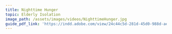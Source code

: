 ```yaml
---
title: Nighttime Hunger
topic: Elderly Isolation
image_path: /assets/images/videos/NighttimeHunger.jpg
guide_pdf_link: 'https://indd.adobe.com/view/24c44c5d-281d-45d0-988d-ae11befdf60c'
---
```



